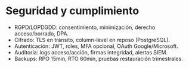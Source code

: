 # Seguridad y cumplimiento

- RGPD/LOPDGDD: consentimiento, minimización, derecho acceso/borrado, DPA.
- Cifrado: TLS en tránsito, column-level en reposo (PostgreSQL).
- Autenticación: JWT, roles, MFA opcional, OAuth Google/Microsoft.
- Auditoría: logs acceso/acción, firmas integridad, alertas SIEM.
- Backups: RPO 15min, RTO 60min, pruebas restauración trimestrales.
